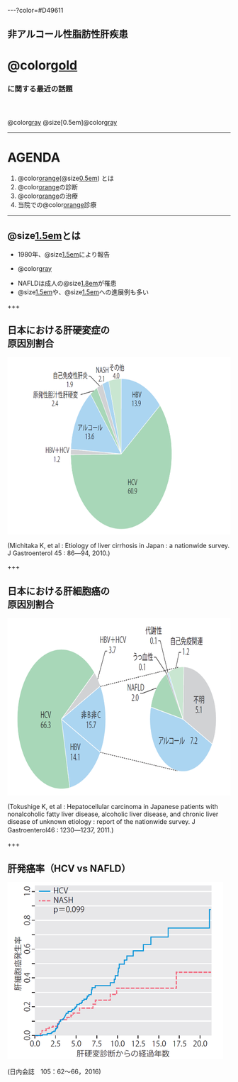 ---?color=#D49611
## 非アルコール性脂肪性肝疾患 

# @color[gold](NAFLD)

### に関する最近の話題<br><br><br>
 
@color[gray](2018.07.06)  @size[0.5em]@color[gray](病診連携懇親会)

---

# AGENDA

1. @color[orange](NAFLD)(@size[0.5em](非アルコール性脂肪性肝疾患)) とは
2. @color[orange](NAFLD)の診断
3. @color[orange](NAFLD)の治療
4. 当院での@color[orange](NAFLD)診療

---

## @size[1.5em](NAFLD)とは

* 1980年、@size[1.5em](Ludwig)により報告
 - @color[gray](アルコール性肝障害以外の脂肪肝でも脂肪性肝炎に進行することがある)
* NAFLDは成人の@size[1.8em](20-30%)が罹患
* @size[1.5em](肝硬変)や、@size[1.5em](肝癌)への進展例も多い

+++

## 日本における肝硬変症の<br>原因別割合

<img src="lecture_meeting201807/img_NAFLD/LC_NBNC.png" height="400" />

<p id ="p_small_gray">(Michitaka K, et al : Etiology of liver cirrhosis in Japan : a nationwide survey. J Gastroenterol 45 : 86―94, 2010.)</p>

+++
## 日本における肝細胞癌の<br>原因別割合

<img src="lecture_meeting201807/img_NAFLD/HCC_NBNC.png" height="400" />

<p id ="p_small_gray">(Tokushige K, et al : Hepatocellular carcinoma in Japanese patients with nonalcoholic fatty liver disease, alcoholic liver disease, and chronic liver disease of unknown etiology : report of the nationwide survey. J Gastroenterol46 : 1230―1237, 2011.)　</p>

+++
## 肝発癌率（HCV vs NAFLD）

<img src="lecture_meeting201807/img_NAFLD/HCV_NAFLD_HCC.png" height="400" />

<p id ="p_small_gray">(日内会誌　105：62～66，2016)</p>

